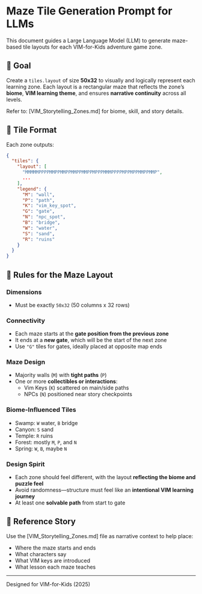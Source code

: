 # Maze Tile Generation Prompt for LLMs

This document guides a Large Language Model (LLM) to generate maze-based tile layouts for each VIM-for-Kids adventure game zone.

## 🎯 Goal

Create a `tiles.layout` of size **50x32** to visually and logically represent each learning zone. Each layout is a rectangular maze that reflects the zone’s **biome**, **VIM learning theme**, and ensures **narrative continuity** across all levels.

Refer to: [VIM_Storytelling_Zones.md] for biome, skill, and story details.

## 📐 Tile Format

Each zone outputs:

```json
{
  "tiles": {
    "layout": [
      "MMMMMPPPPMMPPMMPPMMPPMMPPMPPPMMMPPPPMPPMPPMMPPMMP",
      ...
    ],
    "legend": {
      "M": "wall",
      "P": "path",
      "K": "vim_key_spot",
      "G": "gate",
      "N": "npc_spot",
      "B": "bridge",
      "W": "water",
      "S": "sand",
      "R": "ruins"
    }
  }
}
```

## 🧩 Rules for the Maze Layout

### Dimensions

- Must be exactly `50x32` (50 columns x 32 rows)

### Connectivity

- Each maze starts at the **gate position from the previous zone**
- It ends at a **new gate**, which will be the start of the next zone
- Use `"G"` tiles for gates, ideally placed at opposite map ends

### Maze Design

- Majority walls (`M`) with **tight paths** (`P`)
- One or more **collectibles or interactions**:
  - Vim Keys (`K`) scattered on main/side paths
  - NPCs (`N`) positioned near story checkpoints

### Biome-Influenced Tiles

- Swamp: `W` water, `B` bridge
- Canyon: `S` sand
- Temple: `R` ruins
- Forest: mostly `M`, `P`, and `N`
- Spring: `W`, `B`, maybe `N`

### Design Spirit

- Each zone should feel different, with the layout **reflecting the biome and puzzle feel**
- Avoid randomness—structure must feel like an **intentional VIM learning journey**
- At least one **solvable path** from start to gate

## 🧠 Reference Story

Use the [VIM_Storytelling_Zones.md] file as narrative context to help place:

- Where the maze starts and ends
- What characters say
- What VIM keys are introduced
- What lesson each maze teaches

---

Designed for VIM-for-Kids (2025)
